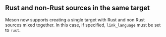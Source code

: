 ## Rust and non-Rust sources in the same target

Meson now supports creating a single target with Rust and non Rust
sources mixed together.  In this case, if specified, `link_language`
must be set to `rust`.
